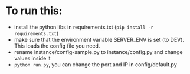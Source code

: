 To run this:
===

- install the python libs in requirements.txt (`pip install -r requirements.txt`)
- make sure that the environment variable SERVER_ENV is set (to DEV). This loads the config file you need.
- rename instance/config-sample.py to instance/config.py and change values inside it
- `python run.py`, you can change the port and IP in config/default.py